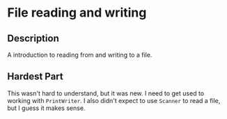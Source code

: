 # File reading and writing

## Description

A introduction to reading from and writing to a file.

## Hardest Part

This wasn't hard to understand, but it was new. I need to get used to working with `PrintWriter`. I also didn't expect to use `Scanner` to read a file, but I guess it makes sense.
